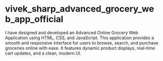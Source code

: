 # vivek_sharp_advanced_grocery_web_app_official
 I have designed and developed an Advanced Online Grocery Web Application using HTML, CSS, and JavaScript. This application provides a smooth and responsive interface for users to browse, search, and purchase groceries online with ease. It features dynamic product displays, real-time cart updates, and a clean, modern UI. 
